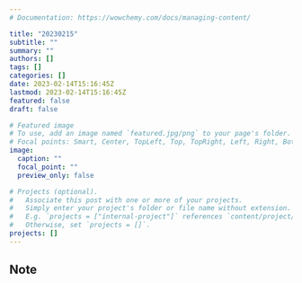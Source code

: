 ```yaml
---
# Documentation: https://wowchemy.com/docs/managing-content/

title: "20230215"
subtitle: ""
summary: ""
authors: []
tags: []
categories: []
date: 2023-02-14T15:16:45Z
lastmod: 2023-02-14T15:16:45Z
featured: false
draft: false

# Featured image
# To use, add an image named `featured.jpg/png` to your page's folder.
# Focal points: Smart, Center, TopLeft, Top, TopRight, Left, Right, BottomLeft, Bottom, BottomRight.
image:
  caption: ""
  focal_point: ""
  preview_only: false

# Projects (optional).
#   Associate this post with one or more of your projects.
#   Simply enter your project's folder or file name without extension.
#   E.g. `projects = ["internal-project"]` references `content/project/deep-learning/index.md`.
#   Otherwise, set `projects = []`.
projects: []
---
```


## Note

